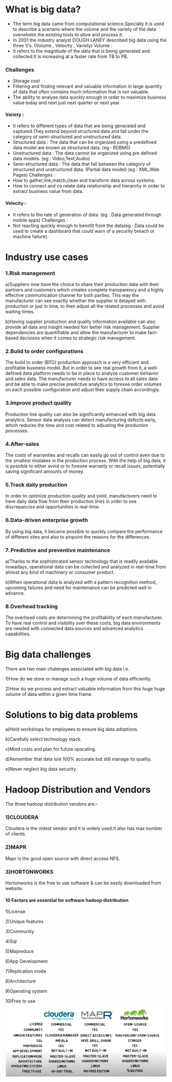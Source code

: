 # What is big data?
- The term big data came from computational science.Specially it is used to describe a scenario where the volume and the variety of the data overwhelm the existing tools to store and process it.
- In 2001 the industry analyst DOUGH LANEY described big data using the three V’s. (Volume , Velocity , Variety)
Volume :
- It refers to the magnitude of the data that is being generated and collected.It is increasing at a faster rate from TB to PB.

### Challenges
- Storage cost
- Filtering and finding relevant and valuable information in large quantity of data that often contains much information that is not valuable.
- The ability to analyse data quickly enough in order to maximize business value today and next just next quarter or next year.

#### Variety :
- It refers to different types of data that are being generated and captured.They extend beyond structured data and fall under the category of semi-structured and unstructured data.
- Structured data : The data that can be organized using a predefined data  model are known as structured data. (eg : RDBMS)
- Unstructured data : The data cannot be organized using pre defined data models. (eg : Video,Text,Audio)
- Semi-structured data : The data that fall between the category of structured and unstructured data. (Partial data model) (eg : XML,Web Pages)
Challenges :
- How to gather,link,match,clean and transform data across systems.
- How to connect and co relate data relationship and hierarchy in order to extract business value from data.

#### Velocity :
- It refers to the rate of generation of data. (eg : Data generated through mobile apps)
Challenges :
- Not reacting quickly enough to benefit from the data(eg : Data could be used to create a dashboard that could warn of a security breach or machine failure).

# Industry use cases

### 1.Risk management
a)Suppliers now have the choice to share their production data with their partners and customers which creates 
complete transparency and a highly effective communication channel for both parties. This way the manufacturer can see 
exactly whether the supplier is delayed with production or just in time, to then adjust all the related processes and avoid waiting times.

b)Having supplier production and quality information available can also provide all data and insight needed forr better risk management. 
Supplier dependencies are quantifiable and allow the manufacturer to make fact-based decisions when it comes to strategic risk management.

### 2.Build to order configurations
The build to order (BTO) production approach is a very efficient and profitable business model. But in order
to see real growth from it, a well-defined data platform needs to be in place to analyze customer behavior and sales data.
The manufacturer needs to have access to all sales data and be able
to make precise predictive analytics to foresee order volumes on each possible configuration and adjust their supply chain accordingly.

### 3.Improve product quality
Production line quality can also be significantly enhanced with big data analytics. 
Sensor data analysis can detect manufacturing defects early, which reduces the time
and cost related to adjusting the production processes.

### 4.After-sales
The costs of warranties and recalls can easily go out of control even due to the smallest mistakes
in the production process. With the help of big data, 
it is possible to either avoid or to foresee warranty or recall issues, potentially saving significant amounts of money.

### 5.Track daily production
In order to optimize production quality and yield, manufacturers need to have daily data flow
from their production lines in order to see discrepancies and opportunities in real-time. 

### 6.Data-driven enterprise growth
By using big data, it became possible to quickly 
compare the performance of different sites and also to pinpoint the reasons for the differences. 

### 7. Predictive and preventive maintenance
a)Thanks to the sophisticated sensor technology that is readily available nowadays, 
operational data can be collected and analyzed in real-time from almost any kind of machinery or consumer product.

b)When operational data is analyzed with a pattern recognition method, upcoming failures and need for maintenance
can be predicted well in advance.

### 8.Overhead tracking
The overhead costs are determining the profitability of each manufacturer. To have real control and 
visibility over these costs, big data environments are needed with connected data sources and advanced analytics capabilities.

# Big data challenges
There are two main chalenges associated with big data i.e.

1)How do we store or manage such a huge volume of data efficiently.

2)How do we process and extract valuable information from this huge huge volume of data within a given time frame.

# Solutions to big data problems
a)Hold workshops for employees to ensure big data adoptions.

b)Carefully select technology stack.

c)Mind costs and plan for future upscaling.

d)Remember that data isnt 100% accurate but still manage its quality.

e)Never neglect big data security.

# Hadoop Distribution and Vendors
The three hadoop distribution vendors are:-

### 1)CLOUDERA
Cloudera is the oldest vendor and it is widely used.It also has max number of clients.

### 2)MAPR
Mapr is the good open source with direct access NFS.

### 3)HORTONWORKS
Hortonworks is the free to use software & can be easily downloaded from website.

#### 10 Factors are essential for software hadoop distribution
1)License

2)Unique features

3)Community

4)Sql

5)Mapreduce

6)App Development

7)Replication mode

8)Architecture

9)Operating system

10)Free to use

<img src="Images/difference of hadoop vendors.png" width=600>





